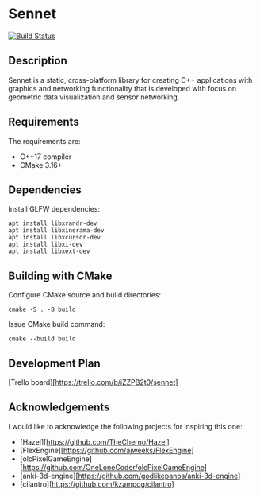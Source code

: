 # Sennet 
[![Build Status](https://travis-ci.com/markvilar/Sennet.svg?branch=master)](https://travis-ci.com/markvilar/Sennet)

## Description
Sennet is a static, cross-platform library for creating C++ applications 
with graphics and networking functionality that is developed with focus on 
geometric data visualization and sensor networking.

## Requirements
The requirements are:
- C++17 compiler
- CMake 3.16+

## Dependencies

Install GLFW dependencies:
```
apt install libxrandr-dev
apt install libxinerama-dev
apt install libxcursor-dev
apt install libxi-dev
apt install libxext-dev
```

## Building with CMake

Configure CMake source and build directories:
```
cmake -S . -B build
```

Issue CMake build command:
```
cmake --build build
```

## Development Plan

[Trello board][https://trello.com/b/iZZPB2t0/sennet]

## Acknowledgements
I would like to acknowledge the following projects for inspiring this one:
- [Hazel][https://github.com/TheCherno/Hazel]
- [FlexEngine][https://github.com/ajweeks/FlexEngine]
- [olcPixelGameEngine][https://github.com/OneLoneCoder/olcPixelGameEngine]
- [anki-3d-engine][https://github.com/godlikepanos/anki-3d-engine]
- [cilantro][https://github.com/kzampog/cilantro]
